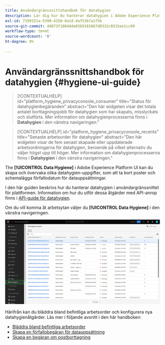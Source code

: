 ```yaml
---
title: Användargränssnittshandbok för datahygien
description: Lär dig hur du hanterar datahygien i Adobe Experience Platform användargränssnitt.
exl-id: 7199151a-5390-4150-8a1d-daf53b7a1f5b
source-git-commit: d4073f18844de65b9181667d0332c0315ee1cc09
workflow-type: tm+mt
source-wordcount: '0'
ht-degree: 0%

---
```


# Användargränssnittshandbok för datahygien {#hygiene-ui-guide}

>[!CONTEXTUALHELP]
>id="platform_hygiene_privacyconsole_consumer"
>title="Status för datahygienbegäranden"
>abstract="Den här widgeten visar det totala antalet borttagningsjobb för datahygien som har skapats, misslyckats och slutförts. Mer information om datahygienprocesserna finns i **Datahygien** i den vänstra navigeringen."

>[!CONTEXTUALHELP]
>id="platform_hygiene_privacyconsole_recents"
>title="Senaste arbetsorder för datahygien"
>abstract="Den här widgeten visar de fem senast skapade eller uppdaterade arbetsordningarna för datahygien, beroende på vilket alternativ du väljer högst upp till höger. Mer information om datahygienprocesserna finns i **Datahygien** i den vänstra navigeringen."

The **[!UICONTROL Data Hygiene]** i Adobe Experience Platform UI kan du skapa och övervaka olika datahygien-uppgifter, som att ta bort poster och schemalägga förfallodatum för datauppsättningar.

I den här guiden beskrivs hur du hanterar datahygien i användargränssnittet för plattformen. Information om hur du utför dessa åtgärder med API-anrop finns i [API-guide för datahygien](../api/overview.md).

Om du vill komma åt arbetsytan väljer du **[!UICONTROL Data Hygiene]** i den vänstra navigeringen.

![Bilden visar [!UICONTROL Data Hygiene] arbetsytan i plattformsgränssnittet](../images/ui/overview/home.png)

Härifrån kan du bläddra bland befintliga arbetsorder och konfigurera nya datahygienåtgärder. Läs mer i följande avsnitt i den här handboken:

* [Bläddra bland befintliga arbetsorder](./browse.md)
* [Skapa en förfallobegäran för datauppsättning](./dataset-expiration.md)
* [Skapa en begäran om postborttagning](./record-delete.md)
